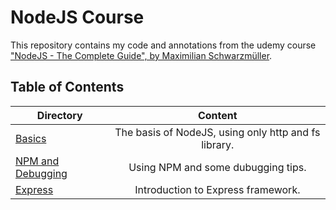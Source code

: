 # NodeJS Course

This repository contains my code and annotations from the udemy course ["NodeJS - The Complete Guide", by Maximilian Schwarzmüller](https://www.udemy.com/course/nodejs-the-complete-guide/).

## Table of Contents

| Directory                                 | Content                                               |
| ----------------------------------------- |:-----------------------------------------------------:|
| [Basics](./basics)                        | The basis of NodeJS, using only http and fs library.  |
| [NPM and Debugging](./npm-and-debugging)  | Using NPM and some dubugging tips.                    |
| [Express](./express)                      | Introduction to Express framework.                    |
